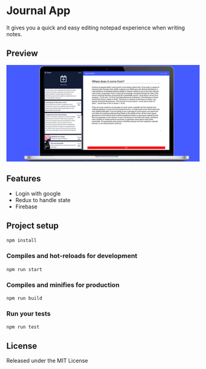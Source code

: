 # Journal App

It gives you a quick and easy editing notepad experience when writing notes.

## Preview
![](/.readme-static/app.jpg)


## Features

* Login with google
* Redux to handle state
* Firebase

## Project setup
```
npm install
```

### Compiles and hot-reloads for development
```
npm run start
```

### Compiles and minifies for production
```
npm run build
```

### Run your tests
```
npm run test
```

## License
Released under the MIT License